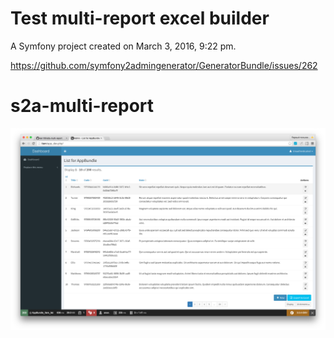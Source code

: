 Test multi-report excel builder
===============================

A Symfony project created on March 3, 2016, 9:22 pm.


https://github.com/symfony2admingenerator/GeneratorBundle/issues/262

# s2a-multi-report
![Screenshort](app/Resources/doc/screenshort.png)
